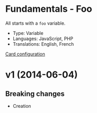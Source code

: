 # Fundamentals - Foo

All starts with a `foo` variable.

* Type: Variable
* Languages: JavaScript, PHP
* Translations: English, French

[Card configuration](https://github.com/CodeCorico/MemoryOverflow/blob/master/cards/fundamentals/foo/foo.md)

<a name="1"></a>
# v1 (2014-06-04)

## Breaking changes

- Creation